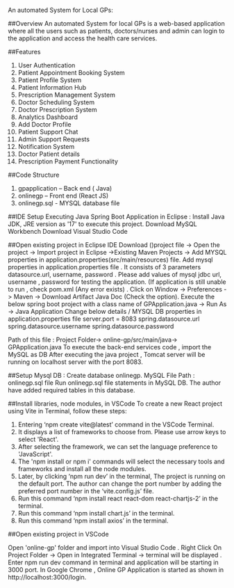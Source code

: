 

An automated System for Local GPs:

##Overview
An automated System for local GPs is a web-based application where all the users such as patients, doctors/nurses and admin can login to the application and access the health care services.

##Features
1. User Authentication 
2. Patient Appointment Booking System
3. Patient Profile System
4. Patient Information Hub
5. Prescription Management System
6. Doctor Scheduling System
7. Doctor Prescription System
8. Analytics Dashboard
9. Add Doctor Profile
10. Patient  Support Chat
11. Admin Support Requests
12. Notification System
13. Doctor Patient details
14. Prescription Payment Functionality

##Code Structure
1. gpapplication –  Back end ( Java)
2. onlinegp – Front end (React JS)
3. onlinegp.sql - MYSQL database file

##IDE Setup
Executing Java Spring Boot Application in Eclipse :
Install Java JDK, JRE version as '17' to execute this project.
Download MySQL Workbench
Download Visual Studio Code

##Open existing project in Eclipse IDE
Download ()project  file -> Open the project -> Import project in Eclipse ->Existing  Maven Projects -> Add MYSQL properties in application.properties(src/main/resources)  file.
Add mysql properties  in application.properties file . It consists of 3 parameters datasource.url, username, password . Please add values of mysql jdbc url, username , password for testing the application.
(If application is still unable to run , check pom.xml (Any error exists) . Click on Window -> Preferences -> Maven -> Download Artifact Java Doc (Check the option).
Execute the below spring boot project with a class name of GPApplication.java -> Run As -> Java Application
Change below details / MYSQL DB properties in application.properties file
server.port = 8083
spring.datasource.url
spring.datasource.username
spring.datasource.password

Path of this file : Project Folder-> online-gp/src/main/java-> GPApplication.java
To execute the back-end services code , import the MySQL as DB
 After executing the java project , Tomcat server will be running on localhost server with the port 8083.
 
##Setup Mysql DB :
 Create database onlinegp.
MySQL File Path :
onlinegp.sql file 
Run onlinegp.sql file statements in MySQL DB.
The author have added required tables in this database.

##Install libraries, node modules,  in VSCode
 To create a new React project using Vite in
Terminal, follow these steps:
1. Entering ‘npm create vite@latest’ command in the VSCode Terminal.
2. It displays a list of frameworks to choose from. Please use arrow keys to select 'React'.
3. After selecting the framework, we can set the language preference to 'JavaScript'.
4. The 'npm install or npm i' commands will select the necessary tools and frameworks and
install all the node modules.
5. Later, by clicking ‘npm run dev’ in the terminal, The project is running on the default port.
The author can change the port number by adding the preferred port number in the
‘vite.config.js’ file.
6. Run this command ‘npm install react react-dom react-chartjs-2’ in the terminal.
7. Run this command ‘npm install chart.js’ in the terminal.
8. Run this command ‘npm install axios’ in the terminal.

##Open existing project in VSCode

Open 'online-gp' folder and import into Visual Studio Code . Right Click On Project Folder -> Open in Integrated Terminal -> terminal will be displayed . 
Enter npm run dev command in terminal and application will be starting in 3000 port.
In Google Chrome , Online GP Application is started as shown in http://localhost:3000/login.




